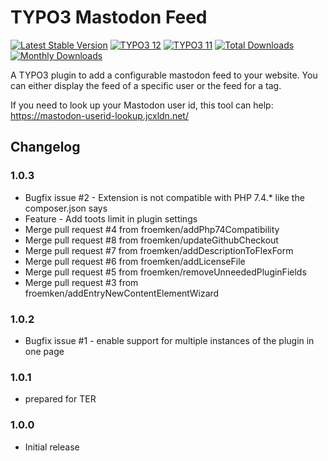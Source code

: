 # TYPO3 Mastodon Feed

[![Latest Stable Version](https://poser.pugx.org/code711/mastodon-feed/v/stable.svg)](https://extensions.typo3.org/extension/mastodon_feed/)
[![TYPO3 12](https://img.shields.io/badge/TYPO3-12-orange.svg)](https://get.typo3.org/version/12)
[![TYPO3 11](https://img.shields.io/badge/TYPO3-11-orange.svg)](https://get.typo3.org/version/11)
[![Total Downloads](https://poser.pugx.org/code711/mastodon-feed/d/total.svg)](https://packagist.org/packages/code711/mastodon-feed)
[![Monthly Downloads](https://poser.pugx.org/code711/mastodon-feed/d/monthly)](https://packagist.org/packages/code711/mastodon-feed)

A TYPO3 plugin to add a configurable mastodon feed to your website. You can either display the feed of a specific user or the feed for a tag.

If you need to look up your Mastodon user id, this tool can help: https://mastodon-userid-lookup.jcxldn.net/

## Changelog

### 1.0.3
* Bugfix issue #2 - Extension is not compatible with PHP 7.4.* like the composer.json says
* Feature - Add toots limit in plugin settings
* Merge pull request #4 from froemken/addPhp74Compatibility
* Merge pull request #8 from froemken/updateGithubCheckout
* Merge pull request #7 from froemken/addDescriptionToFlexForm
* Merge pull request #6 from froemken/addLicenseFile
* Merge pull request #5 from froemken/removeUnneededPluginFields
* Merge pull request #3 from froemken/addEntryNewContentElementWizard

### 1.0.2
* Bugfix issue #1 - enable support for multiple instances of the plugin in one page

### 1.0.1
* prepared for TER

### 1.0.0
* Initial release

